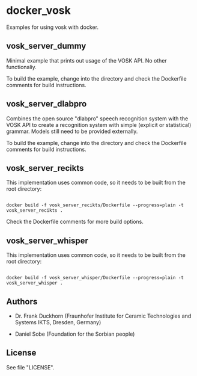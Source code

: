 # docker_vosk

Examples for using vosk with docker.

## vosk_server_dummy

Minimal example that prints out usage of the VOSK API. No other functionaliy.

To build the example, change into the directory and check the Dockerfile comments for build instructions.

## vosk_server_dlabpro

Combines the open source "dlabpro" speech recognition system with the VOSK API to
create a recognition system with simple (explicit or statistical) grammar.
Models still need to be provided externally.

To build the example, change into the directory and check the Dockerfile comments for build instructions.

## vosk_server_recikts

This implementation uses common code, so it needs to be built from the root directory:

```code

docker build -f vosk_server_recikts/Dockerfile --progress=plain -t vosk_server_recikts .

```

Check the Dockerfile comments for more build options.

## vosk_server_whisper

This implementation uses common code, so it needs to be built from the root directory:

```code

docker build -f vosk_server_whisper/Dockerfile --progress=plain -t vosk_server_whisper .

```

## Authors

- Dr. Frank Duckhorn (Fraunhofer Institute for Ceramic Technologies and Systems IKTS, Dresden, Germany)

- Daniel Sobe (Foundation for the Sorbian people)

## License

See file "LICENSE".
